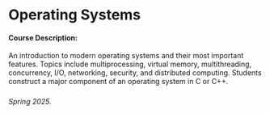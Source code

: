 # Operating Systems

#### Course Description:
An introduction to modern operating systems and their most important features. Topics include multiprocessing, virtual memory, multithreading, concurrency, I/O, networking, security, and distributed computing. Students construct a major component of an operating system in C or C++.

###

###### Spring 2025.

